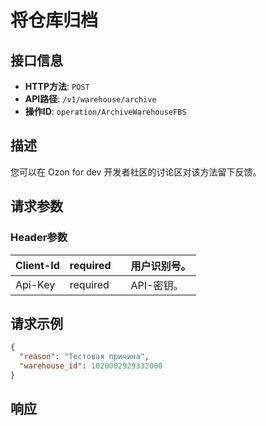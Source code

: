 # 将仓库归档

## 接口信息

- **HTTP方法**: `POST`
- **API路径**: `/v1/warehouse/archive`
- **操作ID**: `operation/ArchiveWarehouseFBS`

## 描述

您可以在 Ozon for dev 开发者社区的讨论区对该方法留下反馈。

## 请求参数

### Header参数

| Client-Id | required |  | 用户识别号。 |
|---|---|---|---|
| Api-Key | required |  | API-密钥。 |

## 请求示例

```json
{
  "reason": "Тестовая причина",
  "warehouse_id": 1020002929332000
}
```

## 响应
